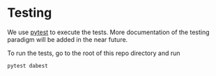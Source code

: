 # Testing

We use [pytest](https://docs.pytest.org/en/latest) to execute the tests. More documentation of the testing paradigm will be added in the near future.

To run the tests, go to the root of this repo directory and run 

```shell
pytest dabest
```


